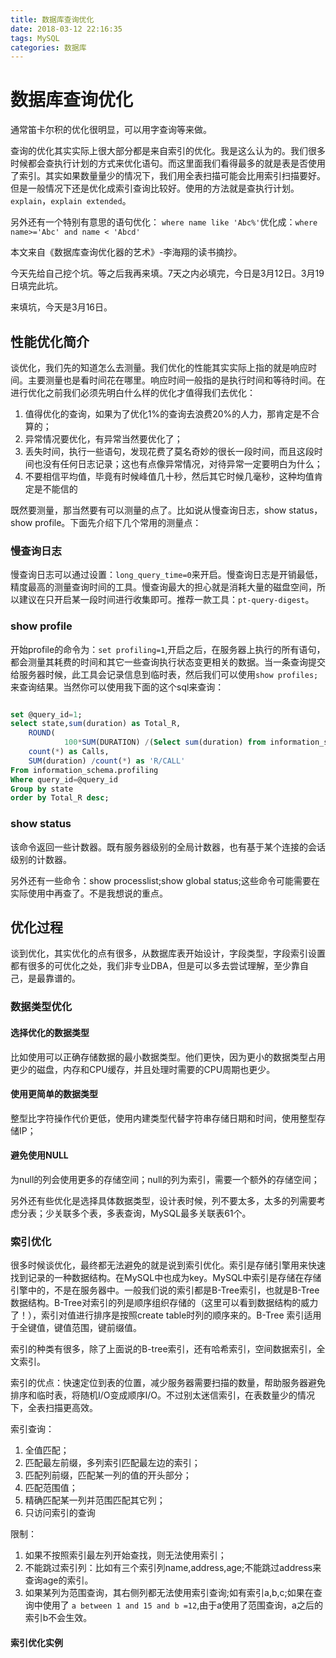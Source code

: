 ```yaml
---
title: 数据库查询优化
date: 2018-03-12 22:16:35
tags: MySQL
categories: 数据库
---
```


# 数据库查询优化

通常笛卡尔积的优化很明显，可以用字查询等来做。

查询的优化其实实际上很大部分都是来自索引的优化。我是这么认为的。我们很多时候都会查执行计划的方式来优化语句。而这里面我们看得最多的就是表是否使用了索引。其实如果数量量少的情况下，我们用全表扫描可能会比用索引扫描要好。但是一般情况下还是优化成索引查询比较好。使用的方法就是查执行计划。`explain`，`explain extended`。

另外还有一个特别有意思的语句优化： `where name like 'Abc%'`优化成：`where name>='Abc' and name < 'Abcd'`

本文来自《数据库查询优化器的艺术》-李海翔的读书摘抄。

今天先给自己挖个坑。等之后我再来填。7天之内必填完，今日是3月12日。3月19日填完此坑。


来填坑，今天是3月16日。

## 性能优化简介

谈优化，我们先的知道怎么去测量。我们优化的性能其实实际上指的就是响应时间。主要测量也是看时间花在哪里。响应时间一般指的是执行时间和等待时间。在进行优化之前我们必须先明白什么样的优化才值得我们去优化：

1. 值得优化的查询，如果为了优化1%的查询去浪费20%的人力，那肯定是不合算的；
2. 异常情况要优化，有异常当然要优化了；
3. 丢失时间，执行一些语句，发现花费了莫名奇妙的很长一段时间，而且这段时间也没有任何日志记录；这也有点像异常情况，对待异常一定要明白为什么；
4. 不要相信平均值，毕竟有时候峰值几十秒，然后其它时候几毫秒，这种均值肯定是不能信的

既然要测量，那当然要有可以测量的点了。比如说从慢查询日志，show status，show profile。下面先介绍下几个常用的测量点：

### 慢查询日志

慢查询日志可以通过设置：`long_query_time=0`来开启。慢查询日志是开销最低，精度最高的测量查询时间的工具。慢查询最大的担心就是消耗大量的磁盘空间，所以建议在只开启某一段时间进行收集即可。推荐一款工具：`pt-query-digest`。

### show profile

开始profile的命令为：`set profiling=1`,开启之后，在服务器上执行的所有语句，都会测量其耗费的时间和其它一些查询执行状态变更相关的数据。当一条查询提交给服务器时候，此工具会记录信息到临时表，然后我们可以使用`show profiles;`来查询结果。当然你可以使用我下面的这个sql来查询：

```sql

set @query_id=1;
select state,sum(duration) as Total_R,
	ROUND(
			100*SUM(DURATION) /(Select sum(duration) from information_schema.profiling where query_id=@query_id),2) as Pct_R,
    count(*) as Calls,
	SUM(duration) /count(*) as 'R/CALL'
From information_schema.profiling
Where query_id=@query_id
Group by state
order by Total_R desc;

```

### show status

该命令返回一些计数器。既有服务器级别的全局计数器，也有基于某个连接的会话级别的计数器。

另外还有一些命令：show processlist;show global status;这些命令可能需要在实际使用中再查了。不是我想说的重点。

## 优化过程

谈到优化，其实优化的点有很多，从数据库表开始设计，字段类型，字段索引设置都有很多的可优化之处，我们非专业DBA，但是可以多去尝试理解，至少靠自己，是最靠谱的。

### 数据类型优化

#### 选择优化的数据类型

比如使用可以正确存储数据的最小数据类型。他们更快，因为更小的数据类型占用更少的磁盘，内存和CPU缓存，并且处理时需要的CPU周期也更少。

#### 使用更简单的数据类型

整型比字符操作代价更低，使用内建类型代替字符串存储日期和时间，使用整型存储IP；

#### 避免使用NULL

为null的列会使用更多的存储空间；null的列为索引，需要一个额外的存储空间；

另外还有些优化是选择具体数据类型，设计表时候，列不要太多，太多的列需要考虑分表；少关联多个表，多表查询，MySQL最多关联表61个。

### 索引优化

很多时候谈优化，最终都无法避免的就是说到索引优化。索引是存储引擎用来快速找到记录的一种数据结构。在MySQL中也成为key。MySQL中索引是存储在存储引擎中的，不是在服务器中。一般我们说的索引都是B-Tree索引，也就是B-Tree数据结构。B-Tree对索引的列是顺序组织存储的（这里可以看到数据结构的威力了！），索引对值进行排序是按照create table时列的顺序来的。B-Tree 索引适用于全键值，键值范围，键前缀值。

索引的种类有很多，除了上面说的B-tree索引，还有哈希索引，空间数据索引，全文索引。

索引的优点：快速定位到表的位置，减少服务器需要扫描的数量，帮助服务器避免排序和临时表，将随机I/O变成顺序I/O。不过别太迷信索引，在表数量少的情况下，全表扫描更高效。

索引查询：

1. 全值匹配；
2. 匹配最左前缀，多列索引匹配最左边的索引；
3. 匹配列前缀，匹配某一列的值的开头部分；
4. 匹配范围值；
5. 精确匹配某一列并范围匹配其它列；
6. 只访问索引的查询

限制：

1. 如果不按照索引最左列开始查找，则无法使用索引；
2. 不能跳过索引列：比如有三个索引列name,address,age;不能跳过address来查询age的索引。
3. 如果某列为范围查询，其右侧列都无法使用索引查询;如有索引a,b,c;如果在查询中使用了 `a between 1 and 15 and b =12`,由于a使用了范围查询，a之后的索引b不会生效。

#### 索引优化实例

